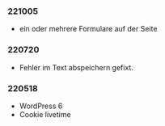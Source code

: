 ###  221005

* ein oder mehrere Formulare auf der Seite
###  220720

* Fehler im Text abspeichern gefixt.

###  220518

* WordPress 6
* Cookie livetime
